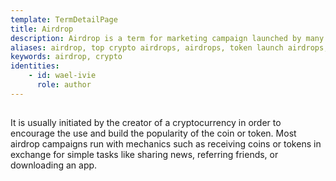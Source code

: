 ```yaml
---
template: TermDetailPage
title: Airdrop
description: Airdrop is a term for marketing campaign launched by many ICOs in which they distributes their specific token to the general public.
aliases: airdrop, top crypto airdrops, airdrops, token launch airdrops, ICO airdrops, ethereum token airdrops, best airdrops 2021
keywords: airdrop, crypto
identities: 
    - id: wael-ivie
      role: author
---
```


##

It is usually initiated by the creator of a cryptocurrency in order to encourage the use and build the popularity of the coin or token. Most airdrop campaigns run with mechanics such as receiving coins or tokens in exchange for simple tasks like sharing news, referring friends, or downloading an app.